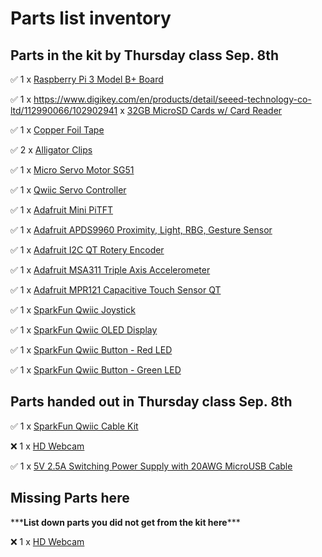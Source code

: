 # Parts list inventory

## Parts in the kit by Thursday class Sep. 8th

✅ 1 x [Raspberry Pi 3 Model B+ Board](https://www.adafruit.com/product/3775)

✅ 1 x https://www.digikey.com/en/products/detail/seeed-technology-co-ltd/112990066/102902941 x [32GB MicroSD Cards w/ Card Reader](https://www.digikey.com/en/products/detail/seeed-technology-co-ltd/112990066/10290294)

✅ 1 x [Copper Foil Tape](https://www.amazon.com/Conductive-Shielding-Repellent-Electrical-Grounding/dp/B0741ZRP4W/ref=sr_1_5?dchild=1&keywords=conductive+copper+tape&qid=1628142003&sr=8-5)

✅ 2 x [Alligator Clips](https://www.amazon.com/WGGE-WG-026-Pieces-Colors-Alligator/dp/B06ZXSCLDH/ref=sr_1_3?dchild=1&keywords=alligator%2Bclips&qid=1611164254&sr=8-3&th=1)

✅ 1 x [Micro Servo Motor SG51](https://www.amazon.com/Smraza-Helicopter-Airplane-Control-Arduino/dp/B07L2SF3R4/ref=sr_1_3?dchild=1&keywords=micro+servo+motor&qid=1628142137&sr=8-3)

✅ 1 x [Qwiic Servo Controller](https://www.sparkfun.com/products/16773)

✅ 1 x [Adafruit Mini PiTFT](https://www.adafruit.com/product/4393)

✅ 1 x [Adafruit APDS9960 Proximity, Light, RBG, Gesture Sensor](https://www.adafruit.com/product/3595)

✅ 1 x [Adafruit I2C QT Rotery Encoder](https://www.adafruit.com/product/4991)

✅ 1 x [Adafruit MSA311 Triple Axis Accelerometer](https://www.adafruit.com/product/5309)

✅ 1 x [Adafruit MPR121 Capacitive Touch Sensor QT](https://www.adafruit.com/product/4830)

✅ 1 x [SparkFun Qwiic Joystick](https://www.sparkfun.com/products/15168)

✅ 1 x [SparkFun Qwiic OLED Display](https://www.sparkfun.com/products/17153)

✅ 1 x [SparkFun Qwiic Button - Red LED](https://www.sparkfun.com/products/15932)

✅ 1 x [SparkFun Qwiic Button - Green LED](https://www.sparkfun.com/products/16842)


## Parts handed out in Thursday class Sep. 8th

✅ 1 x [SparkFun Qwiic Cable Kit](https://www.sparkfun.com/products/15081)

❌ 1 x [HD Webcam](https://www.amazon.com/Webcam-Speakers-2021-Microphone-Compatible/dp/B08QRGCW6K/ref=pd_lpo_147_t_0/134-8136290-7363941?_encoding=UTF8&pd_rd_i=B08QRGCW6K&pd_rd_r=a70c666b-ee4f-43c8-ae23-0be491319204&pd_rd_w=AEVHh&pd_rd_wg=iHZYM&pf_rd_p=fb1e266d-b690-4b4f-b71c-bd35e5395976&pf_rd_r=0CZ6ZZZ0XRRVRAGSGHDK&psc=1&refRID=0CZ6ZZZ0XRRVRAGSGHDK#customerReviews)

✅ 1 x [5V 2.5A Switching Power Supply with 20AWG MicroUSB Cable](https://www.adafruit.com/product/1995) 

## Missing Parts here
\*\*\***List down parts you did not get from the kit here**\*\*\*

❌ 1 x [HD Webcam](https://www.amazon.com/Webcam-Speakers-2021-Microphone-Compatible/dp/B08QRGCW6K/ref=pd_lpo_147_t_0/134-8136290-7363941?_encoding=UTF8&pd_rd_i=B08QRGCW6K&pd_rd_r=a70c666b-ee4f-43c8-ae23-0be491319204&pd_rd_w=AEVHh&pd_rd_wg=iHZYM&pf_rd_p=fb1e266d-b690-4b4f-b71c-bd35e5395976&pf_rd_r=0CZ6ZZZ0XRRVRAGSGHDK&psc=1&refRID=0CZ6ZZZ0XRRVRAGSGHDK#customerReviews)
